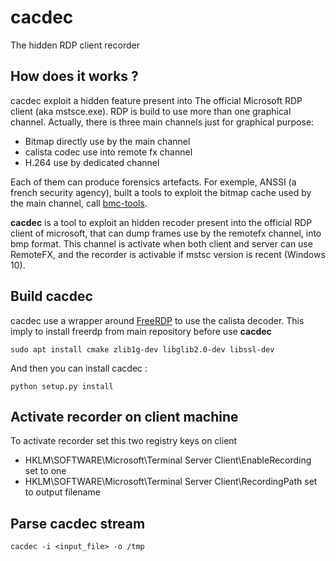 # cacdec
The hidden RDP client recorder

## How does it works ?

cacdec exploit a hidden feature present into The official Microsoft RDP client (aka mstsce.exe). 
RDP is build to use more than one graphical channel. Actually, there is three main channels just for graphical purpose:
* Bitmap directly use by the main channel
* calista codec use into remote fx channel
* H.264 use by dedicated channel

Each of them can produce forensics artefacts. For exemple, ANSSI (a french security agency), built a tools to exploit the bitmap cache used by the main channel, call [bmc-tools](!https://github.com/ANSSI-FR/bmc-tools).


__cacdec__ is a tool to exploit an hidden recoder present into the official RDP client of microsoft, that can dump frames use by the remotefx channel, into bmp format.
This channel is activate when both client and server can use RemoteFX, and the recorder is activable if mstsc version is recent (Windows 10).


## Build cacdec

cacdec use a wrapper around [FreeRDP](!https://github.com/FreeRDP/FreeRDP) to use the calista decoder. This imply to install freerdp from main repository before use __cacdec__

```
sudo apt install cmake zlib1g-dev libglib2.0-dev libssl-dev
```

And then you can install cacdec :

```
python setup.py install
```


## Activate recorder on client machine

To activate recorder set this two registry keys on client
* HKLM\SOFTWARE\Microsoft\Terminal Server Client\EnableRecording set to one
* HKLM\SOFTWARE\Microsoft\Terminal Server Client\RecordingPath set to output filename

## Parse cacdec stream

```
cacdec -i <input_file> -o /tmp
```
